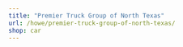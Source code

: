 ```yaml
---
title: "Premier Truck Group of North Texas"
url: /howe/premier-truck-group-of-north-texas/
shop: car
---
```

